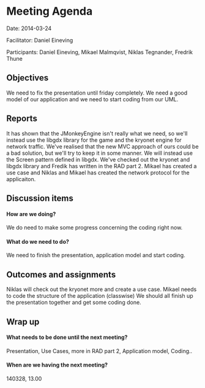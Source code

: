 # Meeting Agenda

Date: 2014-03-24

Facilitator: Daniel Eineving

Participants: Daniel Eineving, Mikael Malmqvist, Niklas Tegnander, Fredrik Thune

## Objectives
We need to fix the presentation until friday completely. We need a good model
of our application and we need to start coding from our UML.

## Reports
It has shown that the JMonkeyEngine isn't really what we need, so we'll instead
use the libgdx library for the game and the kryonet engine for network traffic.
We've realised that the new MVC approach of ours could be a bad solution,
but we'll try to keep it in some manner. We will instead use the Screen pattern
defined in libgdx.
We've checked out the kryonet and libgdx library and Fredik has written in the 
RAD part 2.
Mikael has created a use case and Niklas and Mikael has created the network protocol
for the applicaiton.

## Discussion items

#### How are we doing?
We do need to make some progress concerning the coding right now.
	
#### What do we need to do?
We need to finish the presentation, application model and start coding.

## Outcomes and assignments
Niklas will check out the kryonet more and create a use case.
Mikael needs to code the structure of the application (classwise)
We should all finish up the presentation together and get some coding done.


## Wrap up 

#### What needs to be done until the next meeting?
Presentation, Use Cases, more in RAD part 2, Application model, Coding..

#### When are we having the next meeting?
140328, 13.00

